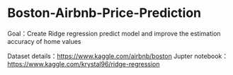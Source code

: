 # Boston-Airbnb-Price-Prediction

Goal：Create Ridge regression predict model and improve the estimation accuracy of home values

Dataset details：https://www.kaggle.com/airbnb/boston
Jupter notebook：https://www.kaggle.com/krystal96/ridge-regression
